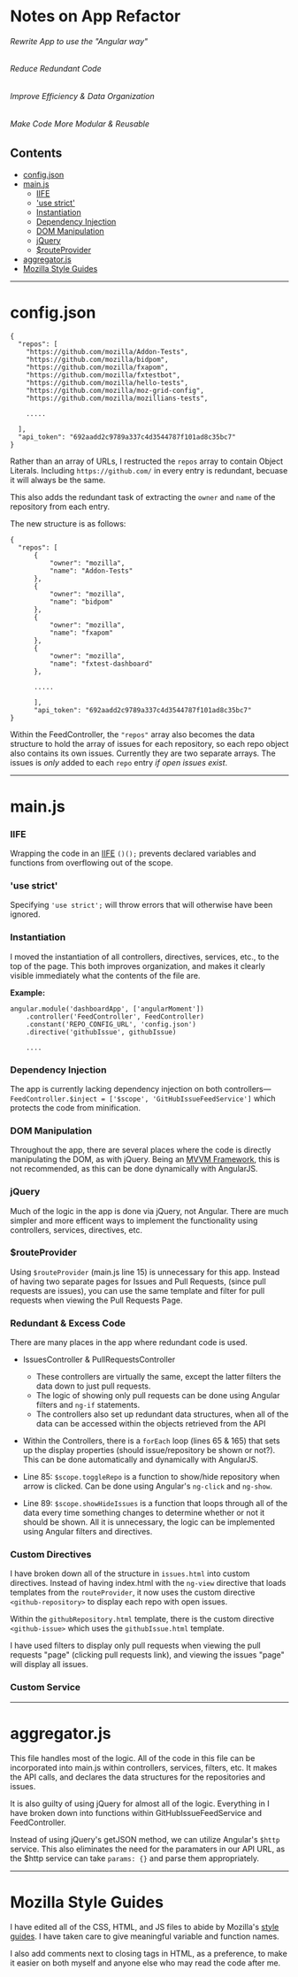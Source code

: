 # Notes on App Refactor

###### Rewrite App to use the "Angular way"
###### Reduce Redundant Code
###### Improve Efficiency & Data Organization
###### Make Code More Modular & Reusable

## Contents

- [config.json](#configjson)
- [main.js](#mainjs)
  - [IIFE](#iife)
  - ['use strict'](#use-strict)
  - [Instantiation](#instantiation)
  - [Dependency Injection](#dependency-injection)
  - [DOM Manipulation](#dom-manipulation)
  - [jQuery](#jquery)
  - [$routeProvider](#routeprovider)
- [aggregator.js](#aggregatorjs)
- [Mozilla Style Guides](#mozilla-style-guides)
___

# config.json

```
{
  "repos": [
    "https://github.com/mozilla/Addon-Tests",
    "https://github.com/mozilla/bidpom",
    "https://github.com/mozilla/fxapom",
    "https://github.com/mozilla/fxtestbot",
    "https://github.com/mozilla/hello-tests",
    "https://github.com/mozilla/moz-grid-config",
    "https://github.com/mozilla/mozillians-tests",

    .....

  ],
  "api_token": "692aadd2c9789a337c4d3544787f101ad8c35bc7"
}
```

Rather than an array of URLs, I restructed the `repos` array to contain Object Literals.
Including `https://github.com/` in every entry is redundant, becuase it will always be the same.

This also adds the redundant task of extracting the `owner` and `name` of the repository from each entry.

The new structure is as follows:

```
{
  "repos": [
      {
          "owner": "mozilla",
          "name": "Addon-Tests"
      },
      {
          "owner": "mozilla",
          "name": "bidpom"
      },
      {
          "owner": "mozilla",
          "name": "fxapom"
      },
      {
          "owner": "mozilla",
          "name": "fxtest-dashboard"
      },

      .....

      ],
      "api_token": "692aadd2c9789a337c4d3544787f101ad8c35bc7"
}
```

Within the FeedController, the `"repos"` array also becomes the data structure to
hold the array of issues for each repository, so each repo object also contains
its own issues. Currently they are two separate arrays. The issues is _only_
added to each `repo` entry _if open issues exist_.

___

# main.js

### IIFE
Wrapping the code in an [IIFE](https://en.wikipedia.org/wiki/Immediately-invoked_function_expression)
`()();` prevents declared variables and functions from overflowing out of the scope.

### 'use strict'
Specifying `'use strict';` will throw errors that will otherwise have been ignored.


### Instantiation
I moved the instantiation of all controllers, directives, services, etc., to the top of the page.
This both improves organization, and makes it clearly visible immediately what the contents of the file are.

__Example:__

```
angular.module('dashboardApp', ['angularMoment'])
    .controller('FeedController', FeedController)
    .constant('REPO_CONFIG_URL', 'config.json')
    .directive('githubIssue', githubIssue)

    ....
```

### Dependency Injection
The app is currently lacking dependency injection on both controllers&#8212;
`FeedController.$inject = ['$scope', 'GitHubIssueFeedService']` which protects the code from minification.

### DOM Manipulation

Throughout the app, there are several places where the code is directly manipulating the DOM, as with jQuery.
Being an [MVVM Framework](https://en.wikipedia.org/wiki/Model%E2%80%93view%E2%80%93viewmodel), this is not
recommended, as this can be done dynamically with AngularJS.

### jQuery

Much of the logic in the app is done via jQuery, not Angular. There are much simpler and more efficent
ways to implement the functionality using controllers, services, directives, etc.

### $routeProvider

Using `$routeProvider` (main.js line 15) is unnecessary for this app. Instead of
having two separate pages for Issues and Pull Requests, (since pull requests are issues),
you can use the same template and filter for pull requests when viewing the Pull Requests Page.

### Redundant & Excess Code
There are many places in the app where redundant code is used.

- IssuesController & PullRequestsController
  - These controllers are virtually the same, except the latter filters the data down to just pull requests.
  - The logic of showing only pull requests can be done using Angular filters and `ng-if` statements.
  - The controllers also set up redundant data structures, when all of the data
  can be accessed within the objects retrieved from the API


- Within the Controllers, there is a `forEach` loop (lines 65 & 165) that sets up
the display properties (should issue/repository be shown or not?). This can be done
automatically and dynamically with AngularJS.

- Line 85: `$scope.toggleRepo` is a function to show/hide repository when arrow
is clicked. Can be done using Angular's `ng-click` and `ng-show`.

- Line 89: `$scope.showHideIssues` is a function that loops through all of the data
every time something changes to determine whether or not it should be shown. All
it is unnecessary, the logic can be implemented using Angular filters and directives.

### Custom Directives

I have broken down all of the structure in `issues.html` into custom directives.
Instead of having index.html with the `ng-view` directive that loads templates
from the `routeProvider`, it now uses the custom directive `<github-repository>`
to display each repo with open issues.

Within the `githubRepository.html` template, there is the custom directive
`<github-issue>` which uses the `githubIssue.html` template.

I have used filters to display only pull requests when viewing the pull requests
"page" (clicking pull requests link), and viewing the issues "page" will display
all issues.

### Custom Service

___

# aggregator.js

This file handles most of the logic. All of the code in this file can be
incorporated into main.js within controllers, services, filters, etc. It makes
the API calls, and declares the data structures for the repositories and issues.

It is also guilty of using jQuery for almost all of the logic. Everything in
I have broken down into functions within GitHubIssueFeedService and FeedController.

Instead of using jQuery's getJSON method, we can utilize Angular's `$http` service.
This also eliminates the need for the paramaters in our API URL, as the $http service
can take `params: {}` and parse them appropriately.

___

# Mozilla Style Guides

I have edited all of the CSS, HTML, and JS files to abide by Mozilla's
[style guides](http://mozweb.readthedocs.io/en/latest/reference/index.html). I
have taken care to give meaningful variable and function names.

I also add comments next to closing tags in HTML, as a preference, to make it
easier on both myself and anyone else who may read the code after me.
